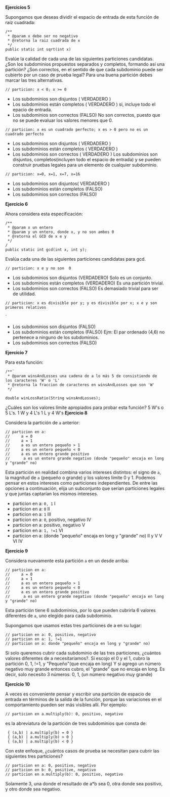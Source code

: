 **Ejercicios 5**

Supongamos que deseas dividir el espacio de entrada de esta función de raíz cuadrada:

```
/**
 * @param x debe ser no negativo
 * @retorna la raiz cuadrada de x
 */
public static int sqrt(int x)
```

Evalúe la calidad de cada una de las siguientes particiones candidatas. ¿Son los subdominios propuestos separados y completos, formando así una partición? ¿Son correctos, en el sentido de que cada subdominio puede ser cubierto por un caso de prueba legal? Para una buena partición debes marcar las tres alternativas.

```
// particion: x < 0; x >= 0
```

- Los subdominios son disjuntos ( VERDADERO )
- Los subdominios están completos ( VERDADERO ) sí, incluye todo el epacio de entrada.
- Los subdominios son correctos (FALSO)
No son correctos, puesto que no se puede evaluar los valores menores que 0.


```
// particion: x es un cuadrado perfecto; x es > 0 pero no es un cuadrado perfecto

```

- Los subdominios son disjuntos ( VERDADERO )
- Los subdominios están completos ( VERDADERO )
- Los subdominios son correctos ( VERDADERO )
Los subdominios son disjuntos, completos(incluyen todo el espacio de entrada) y se pueden construir pruebas legales para un elemento de cualquier subdominio.

```
// particion: x=0, x=1, x=7, x=16
``` 

- Los subdominios son disjuntos( VERDADERO )
- Los subdominios están completos (FALSO)
- Los subdominios son correctos (FALSO)

**Ejercicio 6**

Ahora considera esta especificación:

```
/**
 * @param x un entero 
 * @param y un entero, donde x, y no son ambos 0
 * @retorna el GCD de x e y
 */
/
public static int gcd(int x, int y);
```

Evalúa cada una de las siguientes particiones candidatas para gcd.

```
// particion: x e y no son  0
``` 

- Los subdominios son disjuntos (VERDADERO) Solo es un conjunto.
- Los subdominios están completos (VERDADERO) Es una partición trivial.
- Los subdominios son correctos (FALSO) Es demasiado trivial para ser de utilidad.

```
// particion: x es divisible por y; y es divisible por x; x e y son primeros relativos
```
`
- Los subdominios son disjuntos (FALSO)
- Los subdominios están completos (FALSO) Ejm: El par ordenado (4,6) no pertenece a ninguno de los subdominios.
- Los subdominios son correctos (FALSO)

**Ejercicio 7**

Para esta función: 

```
/**`
 * @param winsAndLosses una cadena de a lo más 5 de consistiendo de los caracteres 'W' o 'L'
 * @retorna la fraccion de caracteres en winsAndLosses que son 'W'
 */

double winLossRatio(String winsAndLosses);
```
¿Cuáles son los valores límite apropiados para probar esta función?
5 W's o 5 L's.
1 W y 4 L's
1 L y 4 W's
**Ejercicio 8**

Considera la partición de `a` anterior:

```
// particion en a:
//     a = 0
//     a = 1
//     a es un entero pequeño > 1
//     a es un entero pequeño < 0
//     a es un entero grande positivo
//      a es un entero grande negativo (donde "pequeño" encaja en long y "grande" no)
```

Esta partición en realidad combina varios intereses distintos: el signo de `a`, la magnitud de `a` (pequeño o grande) y los valores límite 0 y 1. Podemos pensar en estos intereses como particiones independientes.
De entre las opciones a continuación, elija un subconjunto que serían particiones legales y que juntas captarían los mismos intereses.

- particion en a: `0, 1`                       I
- particion en a: `0`                          II
- particion en a: `1`                          III
- particion en a: `0`, positivo, negativo      IV
- particion en a: positivo, negativo           V
- particion en a: `1, !=1`                     VI
- particion en a: (donde "pequeño" encaja en long y "grande" no)
II y V
V
VI
IV

**Ejercicio 9**

Considera nuevamente esta partición `a` en un desde arriba:

```
// particion en a:
//     a = 0
//     a = 1
//     a es un entero pequeño > 1
//     a es un entero pequeño < 0
//     a es un entero grande positivo
//      a es un entero grande negativo (donde "pequeño" encaja en long y "grande" no)
```

Esta partición tiene 6 subdominios, por lo que pueden cubrirla 6 valores diferentes de `a`, uno elegido para cada subdominio. 

Supongamos que usamos estas tres particiones de a en su lugar:

```
// particion en a: 0, positivo, negativo
// particion en a: 1, !=1
// particion on a: donde "pequeño" encaja en long y "grande" no)
```

Si solo queremos cubrir cada subdominio de las tres particiones, ¿cuántos valores diferentes de a necesitaríamos?.
Si escojo el 0 y el 1, cubro la partición 0, 1, !=1, y "Pequeño"(que encaja en long)
Y si agrego un número negativo muy grande entonces cubro, el "grande" que no encaja en long.
Es decir, solo necesito 3 números: 0, 1, (un número negativo muy grande)


**Ejercicio 10**

A veces es conveniente pensar y escribir una partición de espacio de entrada en términos de la salida de la función, porque las variaciones en el comportamiento pueden ser más visibles allí. Por ejemplo: 

```
// particion en a.multiply(b): 0, positivo, negativo

```
es la abreviatura de la partición de tres subdominios que consta de:

```
 { (a,b) | a.multiply(b) = 0 }
 { (a,b) | a.multiply(b) > 0 }
 { (a,b) | a.multiply(b) < 0 }

```
Con este enfoque, ¿cuántos casos de prueba se necesitan para cubrir las siguientes tres particiones? 

```
// particion en a: 0, positivo, negativo
// particion en b: 0, positive, negativo
// particion en a.multiply(b): 0, positivo, negativo
````
Solamente 3, una donde el resultado de a*b sea 0, otra donde sea positivo, y otro donde sea negativo.



